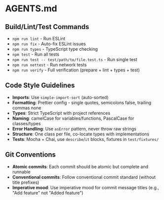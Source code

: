 # AGENTS.md

## Build/Lint/Test Commands

- `npm run lint` - Run ESLint
- `npm run fix` - Auto-fix ESLint issues
- `npm run types` - TypeScript type checking
- `npm test` - Run all tests
- `npm run test -- test/path/to/file.test.ts` - Run single test
- `npm run nettest` - Run network tests
- `npm run verify` - Full verification (prepare + lint + types + test)

## Code Style Guidelines

- **Imports**: Use `simple-import-sort` (auto-sorted)
- **Formatting**: Prettier config - single quotes, semicolons false, trailing commas none
- **Types**: Strict TypeScript with project references
- **Naming**: camelCase for variables/functions, PascalCase for classes/types
- **Error Handling**: Use `asError` pattern, never throw raw strings
- **Structure**: One class per file, co-locate types with implementations
- **Tests**: Mocha + Chai, use `describe`/`it` blocks, fixtures in `test/fixtures/`

## Git Conventions

- **Atomic commits**: Each commit should be atomic but complete and runnable
- **Conventional commits**: Follow conventional commit standard (without title prefixes)
- **Imperative mood**: Use imperative mood for commit message titles (e.g., "Add feature" not "Added feature")
